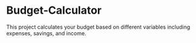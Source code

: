 # Budget-Calculator
This project calculates your budget based on different variables including expenses, savings, and income.

